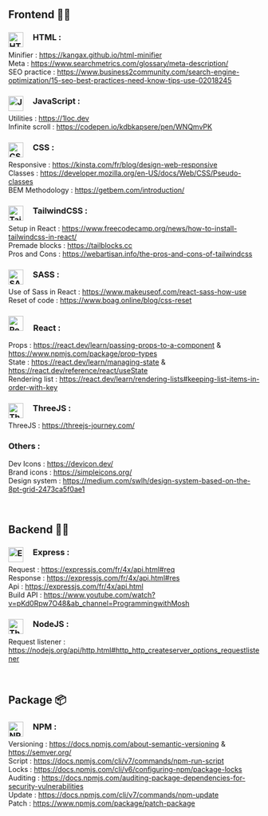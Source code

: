 <!---- Section with all design tools ---->

## Frontend 👨‍🎨

### <img align="left" alt="HTML" width="30px" style="padding-right:1rem;" src="https://cdn.jsdelivr.net/gh/devicons/devicon/icons/html5/html5-original.svg"/> HTML :

Minifier : https://kangax.github.io/html-minifier </br>
Meta : https://www.searchmetrics.com/glossary/meta-description/ </br>
SEO practice : https://www.business2community.com/search-engine-optimization/15-seo-best-practices-need-know-tips-use-02018245
 
### <img align="left" alt="JavaScript" width="30px" style="padding-right:1rem" src="https://cdn.jsdelivr.net/gh/devicons/devicon/icons/javascript/javascript-original.svg"/> JavaScript :

Utilities : https://1loc.dev </br>
Infinite scroll : https://codepen.io/kdbkapsere/pen/WNQmvPK </br>

### <img align="left" alt="CSS" width="30px" style="padding-right:1rem" src="https://cdn.jsdelivr.net/gh/devicons/devicon/icons/css3/css3-original.svg"/> CSS :

Responsive : https://kinsta.com/fr/blog/design-web-responsive </br>
Classes : https://developer.mozilla.org/en-US/docs/Web/CSS/Pseudo-classes </br>
BEM Methodology : https://getbem.com/introduction/

### <img align="left" alt="TailWindCSS" width="30px" style="padding-right:1rem" src="https://cdn.jsdelivr.net/gh/devicons/devicon/icons/tailwindcss/tailwindcss-plain.svg"/> TailwindCSS :

Setup in React : https://www.freecodecamp.org/news/how-to-install-tailwindcss-in-react/ </br>
Premade blocks : https://tailblocks.cc </br>
Pros and Cons : https://webartisan.info/the-pros-and-cons-of-tailwindcss

### <img align="left" alt="SASS" width="30px" style="padding-right:1rem" src="https://cdn.jsdelivr.net/gh/devicons/devicon/icons/sass/sass-original.svg"/> SASS :

Use of Sass in React : https://www.makeuseof.com/react-sass-how-use </br>
Reset of code : https://www.boag.online/blog/css-reset

### <img alt="ReactJS" width="30px" style="padding-right:1rem" src="https://cdn.jsdelivr.net/gh/devicons/devicon/icons/react/react-original.svg"/> React :

Props : https://react.dev/learn/passing-props-to-a-component & https://www.npmjs.com/package/prop-types </br>
State : https://react.dev/learn/managing-state & https://react.dev/reference/react/useState </br>
Rendering list : https://react.dev/learn/rendering-lists#keeping-list-items-in-order-with-key 

### <img align="left" alt="ThreeJS" width="30px" style="padding-right:1rem" src="https://cdn.jsdelivr.net/gh/devicons/devicon/icons/threejs/threejs-original.svg"/> ThreeJS :

ThreeJS : https://threejs-journey.com/

### Others : 

Dev Icons : https://devicon.dev/ </br>
Brand icons : https://simpleicons.org/ </br>
Design system : https://medium.com/swlh/design-system-based-on-the-8pt-grid-2473ca5f0ae1

</br>

<!---- Section with all backend tools ---->

## Backend 👨‍💻

### <img align="left" alt="Express" width="30px" style="padding-right:1rem" src="https://cdn.jsdelivr.net/gh/devicons/devicon/icons/express/express-original.svg"/> Express :

Request : https://expressjs.com/fr/4x/api.html#req </br>
Response : https://expressjs.com/fr/4x/api.html#res </br>
Api : https://expressjs.com/fr/4x/api.html </br>
Build API : https://www.youtube.com/watch?v=pKd0Rpw7O48&ab_channel=ProgrammingwithMosh

### <img align="left" alt="ThreeJS" width="30px" style="padding-right:1rem" src="https://cdn.jsdelivr.net/gh/devicons/devicon/icons/nodejs/nodejs-original.svg" /> NodeJS :

Request listener : https://nodejs.org/api/http.html#http_http_createserver_options_requestlistener

</br>

<!---- Section with versioning tools ---->

## Package 📦

### <img align="left" alt="NPM" width="30px" style="padding-right:1rem" src="https://cdn.jsdelivr.net/gh/devicons/devicon/icons/npm/npm-original-wordmark.svg"/> NPM :

Versioning : https://docs.npmjs.com/about-semantic-versioning & https://semver.org/ </br>
Script : https://docs.npmjs.com/cli/v7/commands/npm-run-script </br>
Locks : https://docs.npmjs.com/cli/v6/configuring-npm/package-locks </br>
Auditing : https://docs.npmjs.com/auditing-package-dependencies-for-security-vulnerabilities </br>
Update : https://docs.npmjs.com/cli/v7/commands/npm-update </br>
Patch : https://www.npmjs.com/package/patch-package

